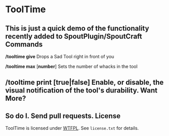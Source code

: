 ToolTime
========
This is just a quick demo of the functionality recently added to SpoutPlugin/SpoutCraft
Commands
--------
**/tooltime give** Drops a Sad Tool right in front of you

**/tooltime max** [**number**] Sets the number of whacks in the tool

**/tooltime print** [**true**|**false**] Enable, or disable, the visual notification of the tool's durability.
Want More?
----------
So do I. Send pull requests.
License
-------
ToolTime is licensed under [WTFPL](http://sam.zoy.org/wtfpl/COPYING). See `license.txt` for details.
